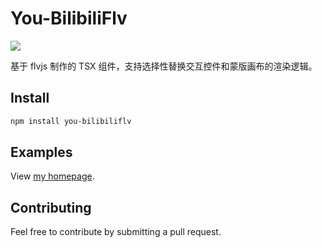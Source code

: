 # You-BilibiliFlv

![](https://img.shields.io/badge/npm-v1.0.2-brightgreen)

基于 flvjs 制作的 TSX 组件，支持选择性替换交互控件和蒙版画布的渲染逻辑。



## Install

```powershell
npm install you-bilibiliflv
```



## Examples

View [my homepage](https://antoineyang.github.io/#/product/000003). 



## Contributing

Feel free to contribute by submitting a pull request.